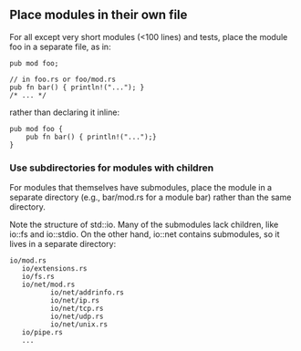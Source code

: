 ## Place modules in their own file

For all except very short modules (<100 lines) and tests, place the module foo in a separate file, as in:

```
pub mod foo;

// in foo.rs or foo/mod.rs
pub fn bar() { println!("..."); }
/* ... */
```

rather than declaring it inline:

```
pub mod foo {
    pub fn bar() { println!("...");}
}
```

### Use subdirectories for modules with children

For modules that themselves have submodules, place the module in a separate directory (e.g., bar/mod.rs for a module bar) rather than the same directory.

Note the structure of std::io. Many of the submodules lack children, like io::fs and io::stdio. On the other hand, io::net contains submodules, so it lives in a separate directory:

```
io/mod.rs
   io/extensions.rs
   io/fs.rs
   io/net/mod.rs
          io/net/addrinfo.rs
          io/net/ip.rs
          io/net/tcp.rs
          io/net/udp.rs
          io/net/unix.rs
   io/pipe.rs
   ...
```

